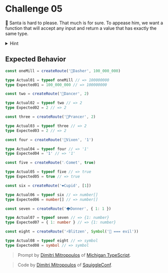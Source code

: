 # Challenge 05

🎅 Santa is hard to please. That much is for sure. To appease him, we want a function that will accept any input and return a value that has exactly the same type.

<details>
<summary>Hint</summary>
You need to find some way to pass this function a <i>parameter</i> which is, itself, a type. There's a generic and general purpose syntax for doing this. Are you familiar with it?
</details>

## Expected Behavior

```ts
const oneMill = createRoute('💨Dasher', 100_000_000)

type Actual01 = typeof oneMill // => 100000000
type Expected01 = 100_000_000 // => 100000000

const two = createRoute('💃Dancer', 2)

type Actual02 = typeof two // => 2
type Expected02 = 2 // => 2

const three = createRoute('🦌Prancer', 2)

type Actual03 = typeof three // => 2
type Expected03 = 2 // => 2

const four = createRoute('🌟Vixen', '1')

type Actual04 = typeof four // => '1'
type Expected04 = '1' // => '1'

const five = createRoute('☄️Comet', true)

type Actual05 = typeof five // => true
type Expected05 = true // => true

const six = createRoute('❤️Cupid', [1])

type Actual06 = typeof six // => number[]
type Expected06 = number[] // => number[]

const seven = createRoute('🌩️Donner', { 1: 1 })

type Actual07 = typeof seven // => {1: number}
type Expected07 = { 1: number } // => {1: number}

const eight = createRoute('⚡Blitzen', Symbol('🔴 === evil'))

type Actual08 = typeof eight // => symbol
type Expected08 = symbol // => symbol
```

> Prompt by [Dimitri Mitropoulos](https://github.com/dimitropoulos) of [Michigan TypeScript](https://michigantypescript.com/).

> Code by [Dimitri Mitropoulos](https://github.com/dimitropoulos) of [SquiggleConf](https://squiggleconf.com/).
